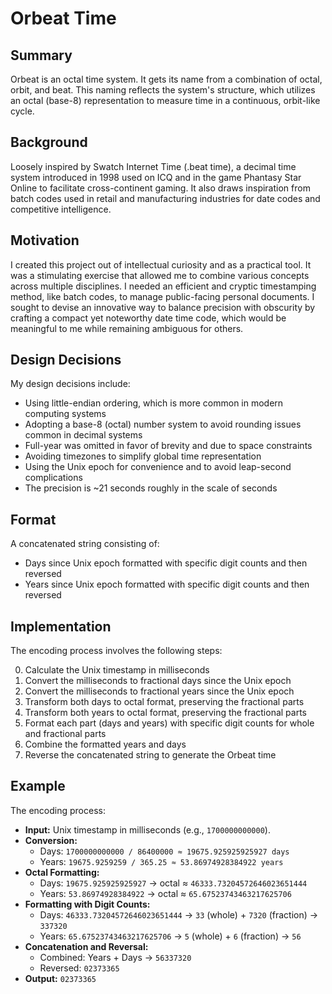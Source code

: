 # Orbeat Time

## Summary

Orbeat is an octal time system. It gets its name from a combination of octal, orbit, and beat. This naming reflects the system's structure, which utilizes an octal (base-8) representation to measure time in a continuous, orbit-like cycle.

## Background

Loosely inspired by Swatch Internet Time (.beat time), a decimal time system introduced in 1998 used on ICQ and in the game Phantasy Star Online to facilitate cross-continent gaming. It also draws inspiration from batch codes used in retail and manufacturing industries for date codes and competitive intelligence.

## Motivation

I created this project out of intellectual curiosity and as a practical tool. It was a stimulating exercise that allowed me to combine various concepts across multiple disciplines. I needed an efficient and cryptic timestamping method, like batch codes, to manage public-facing personal documents. I sought to devise an innovative way to balance precision with obscurity by crafting a compact yet noteworthy date time code, which would be meaningful to me while remaining ambiguous for others.

## Design Decisions

My design decisions include:

- Using little-endian ordering, which is more common in modern computing systems
- Adopting a base-8 (octal) number system to avoid rounding issues common in decimal systems
- Full-year was omitted in favor of brevity and due to space constraints
- Avoiding timezones to simplify global time representation
- Using the Unix epoch for convenience and to avoid leap-second complications
- The precision is ~21 seconds roughly in the scale of seconds

## Format

A concatenated string consisting of:
- Days since Unix epoch formatted with specific digit counts and then reversed
- Years since Unix epoch formatted with specific digit counts and then reversed

## Implementation

The encoding process involves the following steps:

0. Calculate the Unix timestamp in milliseconds
1. Convert the milliseconds to fractional days since the Unix epoch
2. Convert the milliseconds to fractional years since the Unix epoch
3. Transform both days to octal format, preserving the fractional parts
4. Transform both years to octal format, preserving the fractional parts
5. Format each part (days and years) with specific digit counts for whole and fractional parts
6. Combine the formatted years and days
7. Reverse the concatenated string to generate the Orbeat time

## Example

The encoding process:

- **Input:** Unix timestamp in milliseconds (e.g., `1700000000000`).
- **Conversion:** 
  - Days: `1700000000000 / 86400000 ≈ 19675.925925925927 days`
  - Years: `19675.9259259 / 365.25 ≈ 53.86974928384922 years`
- **Octal Formatting:** 
  - Days: `19675.925925925927` → octal ≈ `46333.73204572646023651444`
  - Years: `53.86974928384922` → octal ≈ `65.67523743463217625706`
- **Formatting with Digit Counts:**
  - Days: `46333.73204572646023651444` → `33` (whole) + `7320` (fraction) → `337320`
  - Years: `65.67523743463217625706` → `5` (whole) + `6` (fraction) → `56`
- **Concatenation and Reversal:**
  - Combined: Years + Days  → `56337320`
  - Reversed: `02373365`
- **Output:** `02373365`
